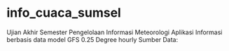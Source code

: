 # info_cuaca_sumsel
Ujian Akhir Semester Pengelolaan Informasi Meteorologi
Aplikasi Informasi berbasis data model GFS 0.25 Degree hourly
Sumber Data: 
